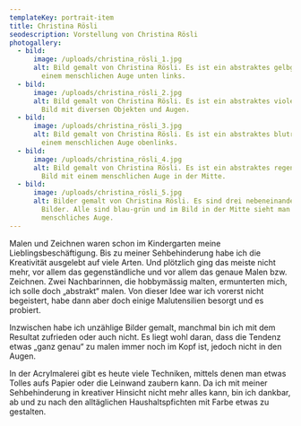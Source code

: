 ```yaml
---
templateKey: portrait-item
title: Christina Rösli
seodescription: Vorstellung von Christina Rösli
photogallery:
  - bild:
      image: /uploads/christina_rösli_1.jpg
      alt: Bild gemalt von Christina Rösli. Es ist ein abstraktes gelbgrünes Bild mit
        einem menschlichen Auge unten links.
  - bild:
      image: /uploads/christina_rösli_2.jpg
      alt: Bild gemalt von Christina Rösli. Es ist ein abstraktes violett-gelb-graues
        Bild mit diversen Objekten und Augen.
  - bild:
      image: /uploads/christina_rösli_3.jpg
      alt: Bild gemalt von Christina Rösli. Es ist ein abstraktes blutrotes Bild mit
        einem menschlichen Auge obenlinks.
  - bild:
      image: /uploads/christina_rösli_4.jpg
      alt: Bild gemalt von Christina Rösli. Es ist ein abstraktes regenborgenfarbenes
        Bild mit einem menschlichen Auge in der Mitte.
  - bild:
      image: /uploads/christina_rösli_5.jpg
      alt: Bilder gemalt von Christina Rösli. Es sind drei nebeneinander aufgehängte
        Bilder. Alle sind blau-grün und im Bild in der Mitte sieht man ein
        menschliches Auge.
---
```

Malen und Zeichnen waren schon im Kindergarten meine Lieblingsbeschäftigung. Bis zu meiner Sehbehinderung habe ich die Kreativität ausgelebt auf viele Arten. Und plötzlich ging das meiste nicht mehr, vor allem das gegenständliche und vor allem das genaue Malen bzw. Zeichnen. Zwei Nachbarinnen, die hobbymässig malten, ermunterten mich, ich solle doch „abstrakt“ malen. Von dieser Idee war ich vorerst nicht begeistert, habe dann aber doch einige Malutensilien besorgt und es probiert.

Inzwischen habe ich unzählige Bilder gemalt, manchmal bin ich mit dem Resultat zufrieden oder auch nicht. Es liegt wohl daran, dass die Tendenz etwas „ganz genau“ zu malen immer noch im Kopf ist, jedoch nicht in den Augen. 

In der Acrylmalerei gibt es heute viele Techniken, mittels denen man etwas Tolles aufs Papier oder die Leinwand zaubern kann. Da ich mit meiner Sehbehinderung in kreativer Hinsicht nicht mehr alles kann, bin ich dankbar, ab und zu nach den alltäglichen Haushaltspfichten mit Farbe etwas zu gestalten.